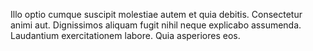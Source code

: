 Illo optio cumque suscipit molestiae autem et quia debitis. Consectetur animi aut. Dignissimos aliquam fugit nihil neque explicabo assumenda. Laudantium exercitationem labore. Quia asperiores eos.